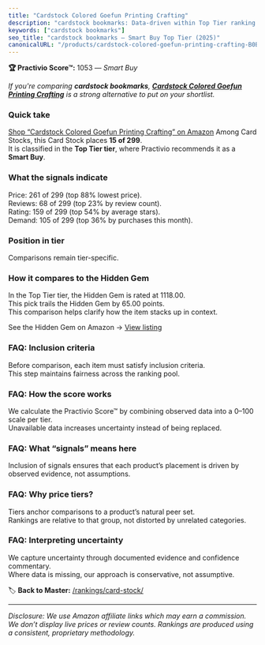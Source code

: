 ```yaml
---
title: "Cardstock Colored Goefun Printing Crafting"
description: "cardstock bookmarks: Data-driven within Top Tier ranking using the Practivio Score™. Positioned by quality, value, demand, findability, momentum."
keywords: ["cardstock bookmarks"]
seo_title: "cardstock bookmarks — Smart Buy Top Tier (2025)"
canonicalURL: "/products/cardstock-colored-goefun-printing-crafting-B0BNFSN83S/"
---
```


**🏆 Practivio Score™:** 1053 — _Smart Buy_


*If you're comparing **cardstock bookmarks**, **[Cardstock Colored Goefun Printing Crafting](https://www.amazon.com/dp/B0BNFSN83S?tag=practivio-20)** is a strong alternative to put on your shortlist.*
### Quick take
[Shop “Cardstock Colored Goefun Printing Crafting” on Amazon](https://www.amazon.com/dp/B0BNFSN83S?tag=practivio-20)
Among Card Stocks, this Card Stock places **15 of 299**.  
It is classified in the **Top Tier tier**, where Practivio recommends it as a **Smart Buy**.

### What the signals indicate
Price: 261 of 299 (top 88% lowest price).  
Reviews: 68 of 299 (top 23% by review count).  
Rating: 159 of 299 (top 54% by average stars).  
Demand: 105 of 299 (top 36% by purchases this month).

### Position in tier
Comparisons remain tier-specific.

### How it compares to the Hidden Gem
In the Top Tier tier, the Hidden Gem is rated at 1118.00.  
This pick trails the Hidden Gem by 65.00 points.  
This comparison helps clarify how the item stacks up in context.  

See the Hidden Gem on Amazon → [View listing](https://www.amazon.com/dp/B00KKXA3LI?tag=practivio-20)

### FAQ: Inclusion criteria
Before comparison, each item must satisfy inclusion criteria.  
This step maintains fairness across the ranking pool.

### FAQ: How the score works
We calculate the Practivio Score™ by combining observed data into a 0–100 scale per tier.  
Unavailable data increases uncertainty instead of being replaced.

### FAQ: What “signals” means here
Inclusion of signals ensures that each product’s placement is driven by observed evidence, not assumptions.

### FAQ: Why price tiers?
Tiers anchor comparisons to a product’s natural peer set.  
Rankings are relative to that group, not distorted by unrelated categories.

### FAQ: Interpreting uncertainty
We capture uncertainty through documented evidence and confidence commentary.  
Where data is missing, our approach is conservative, not assumptive.


🏷️ **Back to Master:** [/rankings/card-stock/](/rankings/card-stock/)

---
_Disclosure: We use Amazon affiliate links which may earn a commission. We don’t display live prices or review counts. Rankings are produced using a consistent, proprietary methodology._
